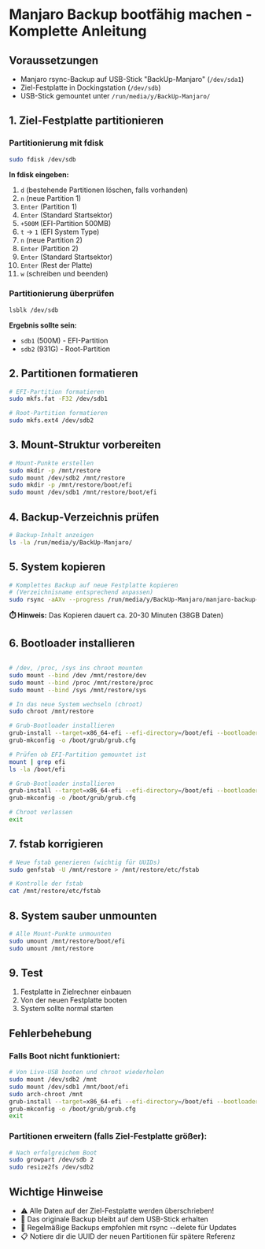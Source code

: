# Manjaro Backup bootfähig machen - Komplette Anleitung

## Voraussetzungen
- Manjaro rsync-Backup auf USB-Stick "BackUp-Manjaro" (`/dev/sda1`)
- Ziel-Festplatte in Dockingstation (`/dev/sdb`)
- USB-Stick gemountet unter `/run/media/y/BackUp-Manjaro/`

## 1. Ziel-Festplatte partitionieren

### Partitionierung mit fdisk
```bash
sudo fdisk /dev/sdb
```

**In fdisk eingeben:**
1. `d` (bestehende Partitionen löschen, falls vorhanden)
2. `n` (neue Partition 1)
3. `Enter` (Partition 1)
4. `Enter` (Standard Startsektor)
5. `+500M` (EFI-Partition 500MB)
6. `t` → `1` (EFI System Type)
7. `n` (neue Partition 2)
8. `Enter` (Partition 2)
9. `Enter` (Standard Startsektor)
10. `Enter` (Rest der Platte)
11. `w` (schreiben und beenden)

### Partitionierung überprüfen
```bash
lsblk /dev/sdb
```
**Ergebnis sollte sein:**
- `sdb1` (500M) - EFI-Partition
- `sdb2` (931G) - Root-Partition

## 2. Partitionen formatieren

```bash
# EFI-Partition formatieren
sudo mkfs.fat -F32 /dev/sdb1

# Root-Partition formatieren
sudo mkfs.ext4 /dev/sdb2
```

## 3. Mount-Struktur vorbereiten

```bash
# Mount-Punkte erstellen
sudo mkdir -p /mnt/restore
sudo mount /dev/sdb2 /mnt/restore
sudo mkdir -p /mnt/restore/boot/efi
sudo mount /dev/sdb1 /mnt/restore/boot/efi
```

## 4. Backup-Verzeichnis prüfen

```bash
# Backup-Inhalt anzeigen
ls -la /run/media/y/BackUp-Manjaro/
```

## 5. System kopieren

```bash
# Komplettes Backup auf neue Festplatte kopieren
# (Verzeichnisname entsprechend anpassen)
sudo rsync -aAXv --progress /run/media/y/BackUp-Manjaro/manjaro-backup-20250616/. /mnt/restore/
```

**⏱️ Hinweis:** Das Kopieren dauert ca. 20-30 Minuten (38GB Daten)

## 6. Bootloader installieren

```bash

# /dev, /proc, /sys ins chroot mounten
sudo mount --bind /dev /mnt/restore/dev
sudo mount --bind /proc /mnt/restore/proc
sudo mount --bind /sys /mnt/restore/sys

# In das neue System wechseln (chroot)
sudo chroot /mnt/restore

# Grub-Bootloader installieren
grub-install --target=x86_64-efi --efi-directory=/boot/efi --bootloader-id=Manjaro
grub-mkconfig -o /boot/grub/grub.cfg

# Prüfen ob EFI-Partition gemountet ist
mount | grep efi
ls -la /boot/efi

# Grub-Bootloader installieren
grub-install --target=x86_64-efi --efi-directory=/boot/efi --bootloader-id=Manjaro
grub-mkconfig -o /boot/grub/grub.cfg

# Chroot verlassen
exit
```

## 7. fstab korrigieren

```bash
# Neue fstab generieren (wichtig für UUIDs)
sudo genfstab -U /mnt/restore > /mnt/restore/etc/fstab

# Kontrolle der fstab
cat /mnt/restore/etc/fstab
```

## 8. System sauber unmounten

```bash
# Alle Mount-Punkte unmounten
sudo umount /mnt/restore/boot/efi
sudo umount /mnt/restore
```

## 9. Test

1. Festplatte in Zielrechner einbauen
2. Von der neuen Festplatte booten
3. System sollte normal starten

## Fehlerbehebung

### Falls Boot nicht funktioniert:
```bash
# Von Live-USB booten und chroot wiederholen
sudo mount /dev/sdb2 /mnt
sudo mount /dev/sdb1 /mnt/boot/efi
sudo arch-chroot /mnt
grub-install --target=x86_64-efi --efi-directory=/boot/efi --bootloader-id=Manjaro
grub-mkconfig -o /boot/grub/grub.cfg
exit
```

### Partitionen erweitern (falls Ziel-Festplatte größer):
```bash
# Nach erfolgreichem Boot
sudo growpart /dev/sdb 2
sudo resize2fs /dev/sdb2
```

## Wichtige Hinweise

- ⚠️ Alle Daten auf der Ziel-Festplatte werden überschrieben!
- 💾 Das originale Backup bleibt auf dem USB-Stick erhalten
- 🔄 Regelmäßige Backups empfohlen mit rsync --delete für Updates
- 📋 Notiere dir die UUID der neuen Partitionen für spätere Referenz
